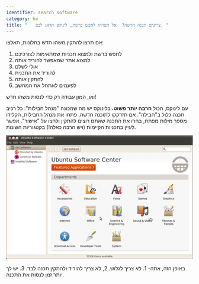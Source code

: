 ```yaml
---
identifier: search_software
category: he
title: "   צריכים תכנה חדשה?  אל תטרחו לחפש ברשת, לינוקס תדאג לכם. "
---
```


  אם תרצו להתקין משהו חדש בחלונות, תאלצו:

<ol>
  <li>      לחפש ברשת ולמצוא תכניות שמתאימות לצורכיכם  </li>
  <li>    למצוא אתר שמאפשר להוריד אותה  </li>
  <li>    אולי לשלם  </li>
  <li>    להוריד את התכנית  </li>
  <li>     להתקין אותה  </li>
  <li>    לפעמים לאתחל את המחשב  </li>
</ol>

  ואו, המון עבודה רק כדי לנסות משהו חדש!


  עם לינוקס, הכול 
  <b> הרבה יותר פשוט. </b>
  בלינוקס יש מה שמכונה "מנהל חבילות": כל רכיב תכנה כלול ב"חבילה". אם תזדקקו לתוכנה חדשה, פתחו את מנהל החבילות, הקלידו
  מספר מילות מפתח, בחרו את התכנה שאתם רוצים להתקין ולחצו על "אישור". אפשר לעיין בתכניות הקיימות (ויש הרבה כאלה!) בקטגוריות השונות.

  
<img src="/img/synaptic.png" />



  באופן הזה, אתה- 1.  לא צריך לגלוש. 2, לא צריך להוריד ולהתקין תכנה לבד. 3. יש לך יותר זמן לנסות את התכנה.






